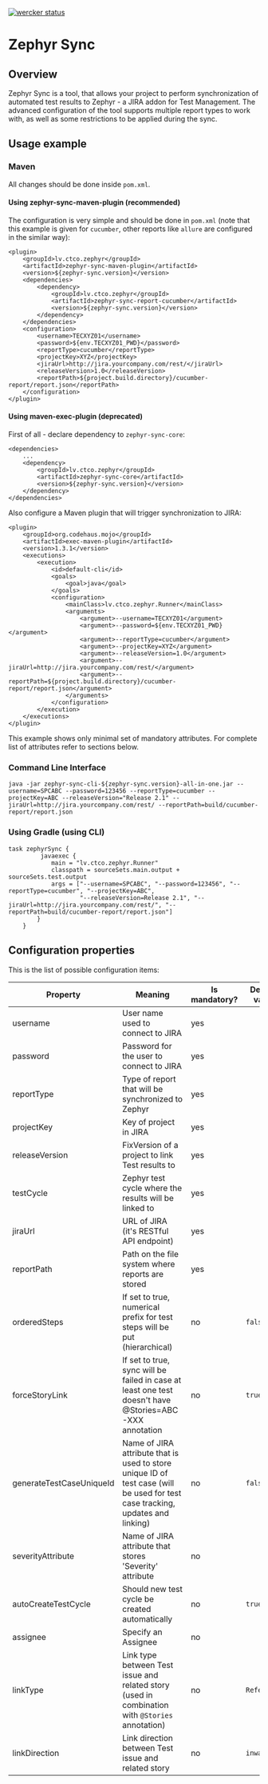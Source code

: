 [![wercker status](https://app.wercker.com/status/5f663d10cb826a4ebbbfaa7d2f6f1420/s/master "wercker status")](https://app.wercker.com/project/byKey/5f663d10cb826a4ebbbfaa7d2f6f1420)

# Zephyr Sync

## Overview

Zephyr Sync is a tool, that allows your project to perform synchronization of automated test results to Zephyr - a JIRA addon for Test Management. The advanced configuration of the tool supports multiple report types to work with, as well as some restrictions to be applied during the sync.

## Usage example

### Maven

All changes should be done inside `pom.xml`.

#### Using zephyr-sync-maven-plugin (recommended)

The configuration is very simple and should be done in `pom.xml`
(note that this example is given for `cucumber`, other reports like `allure` are configured in the similar way):

```
<plugin>
    <groupId>lv.ctco.zephyr</groupId>
    <artifactId>zephyr-sync-maven-plugin</artifactId>
    <version>${zephyr-sync.version}</version>
    <dependencies>
        <dependency>
            <groupId>lv.ctco.zephyr</groupId>
            <artifactId>zephyr-sync-report-cucumber</artifactId>
            <version>${zephyr-sync.version}</version>
        </dependency>
    </dependencies>
    <configuration>
        <username>TECXYZ01</username>
        <password>${env.TECXYZ01_PWD}</password>
        <reportType>cucumber</reportType>
        <projectKey>XYZ</projectKey>
        <jiraUrl>http://jira.yourcompany.com/rest/</jiraUrl>
        <releaseVersion>1.0</releaseVersion>
        <reportPath>${project.build.directory}/cucumber-report/report.json</reportPath>
    </configuration>
</plugin>
```

#### Using maven-exec-plugin (deprecated)
First of all - declare dependency to `zephyr-sync-core`:

```
<dependencies>
    ...
    <dependency>
        <groupId>lv.ctco.zephyr</groupId>
        <artifactId>zephyr-sync-core</artifactId>
        <version>${zephyr-sync.version}</version>
    </dependency>
</dependencies>
```

Also configure a Maven plugin that will trigger synchronization to JIRA:

```
<plugin>
    <groupId>org.codehaus.mojo</groupId>
    <artifactId>exec-maven-plugin</artifactId>
    <version>1.3.1</version>
    <executions>
        <execution>
            <id>default-cli</id>
            <goals>
                <goal>java</goal>
            </goals>
            <configuration>
                <mainClass>lv.ctco.zephyr.Runner</mainClass>
                <arguments>
                    <argument>--username=TECXYZ01</argument>
                    <argument>--password=${env.TECXYZ01_PWD}</argument>
                    <argument>--reportType=cucumber</argument>
                    <argument>--projectKey=XYZ</argument>
                    <argument>--releaseVersion=1.0</argument>
                    <argument>--jiraUrl=http://jira.yourcompany.com/rest/</argument>
                    <argument>--reportPath=${project.build.directory}/cucumber-report/report.json</argument>
                </arguments>
            </configuration>
        </execution>
    </executions>
</plugin>

```

This example shows only minimal set of mandatory attributes.
For complete list of attributes refer to sections below.

### Command Line Interface

```
java -jar zephyr-sync-cli-${zephyr-sync.version}-all-in-one.jar --username=SPCABC --password=123456 --reportType=cucumber --projectKey=ABC --releaseVersion="Release 2.1" --jiraUrl=http://jira.yourcompany.com/rest/ --reportPath=build/cucumber-report/report.json
```

### Using Gradle (using CLI)
```
task zephyrSync {
         javaexec {
            main = "lv.ctco.zephyr.Runner"
            classpath = sourceSets.main.output + sourceSets.test.output
            args = ["--username=SPCABC", "--password=123456", "--reportType=cucumber", "--projectKey=ABC",
                    "--releaseVersion=Release 2.1", "--jiraUrl=http://jira.yourcompany.com/rest/", "--reportPath=build/cucumber-report/report.json"]
        }
    }
```

## Configuration properties

This is the list of possible configuration items:

Property                  | Meaning                                                                                                                        | Is mandatory? | Default value | Example
---                       | ---                                                                                                                            | ---           | ---           | ---
username                  | User name used to connect to JIRA                                                                                              | yes           |               | `TECXYZ01`
password                  | Password for the user to connect to JIRA                                                                                       | yes           |               | `password`
reportType                | Type of report that will be synchronized to Zephyr                                                                             | yes           |               | One of `cucumber`, `allure`, `junit` or `nunit`
projectKey                | Key of project in JIRA                                                                                                         | yes           |               | `XYZ`
releaseVersion            | FixVersion of a project to link Test results to                                                                                | yes           |               | `1.0`
testCycle                 | Zephyr test cycle where the results will be linked to                                                                          | yes           |               |
jiraUrl                   | URL of JIRA (it's RESTful API endpoint)                                                                                        | yes           |               | `http://jira.yourcompany.com/jira/rest/
reportPath                | Path on the file system where reports are stored                                                                               | yes           |               | For cucumber: `${project.build.directory}/cucumber-report/report.json`
orderedSteps              | If set to true, numerical prefix for test steps will be put (hierarchical)                                                     | no            | `false`       |
forceStoryLink            | If set to true, sync will be failed in case at least one test doesn't have @Stories=ABC-XXX annotation                         | no            | `true`        |
generateTestCaseUniqueId  | Name of JIRA attribute that is used to store unique ID of test case (will be used for test case tracking, updates and linking) | no            | `false`       |
severityAttribute         | Name of JIRA attribute that stores 'Severity' attribute                                                                        | no            |               |
autoCreateTestCycle       | Should new test cycle be created automatically                                                                                 | no            | `true`        |
assignee                  | Specify an Assignee                                                                                                            | no            |               |
linkType                  | Link type between Test issue and related story (used in combination with `@Stories` annotation)                                | no            | `Reference`   |
linkDirection             | Link direction between Test issue and related story                                                                            | no            | `inward`      | One of `inward` or `outward`
